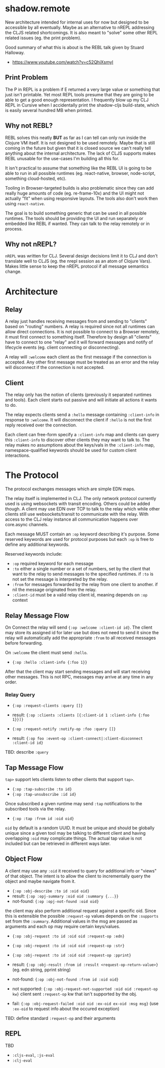 # shadow.remote

New architecture intended for internal uses for now but designed to be accessible by all eventually. Maybe as an alternative to nREPL addressing the CLJS related shortcomings. It is also meant to "solve" some other REPL related issues (eg. the print problem).

Good summary of what this is about is the REBL talk given by Stuard Halloway.

- https://www.youtube.com/watch?v=c52QhiXsmyI

## Print Problem

The P in REPL is a problem if E returned a very large value or something that just isn't printable. Yet most REPL tools presume that they are going to be able to get a good enough representation. I frequently blow up my CLJ REPL in Cursive when I accidentally print the shadow-cljs build-state, which is easily several hundred MB when printed.

## Why not REBL?

REBL solves this neatly **BUT** as far as I can tell can only run inside the Clojure VM itself. It is not designed to be used remotely. Maybe that is still coming in the future but given that it is closed source we can't really tell anything about the internal architecture. The lack of CLJS supports makes REBL unusable for the use-cases I'm building all this for.

It isn't practical to assume that something like the REBL UI is going to be able to run in all possible runtimes (eg. react-native, browser, node-script, something cloud-hosted, etc).

Tooling in Browser-targeted builds is also problematic since they can add really huge amounts of code (eg. re-frame-10x) and the UI might not actually "fit" when using responsive layouts. The tools also don't work then using `react-native`.

The goal is to build something generic that can be used in all possible runtimes. The tools should be providing the UI and run separately or embedded like REBL if wanted. They can talk to the relay remotely or in process.


## Why not nREPL?

`nREPL` was written for CLJ. Several design decisions limit it to CLJ and don't translate well to CLJS (eg. the nrepl session as an atom of Clojure Vars). Makes little sense to keep the nREPL protocol if all message semantics change.

# Architecture

## Relay

A relay just handles receiving messages from and sending to "clients" based on "routing" numbers. A relay is required since not all runtimes can allow direct connections. It is not possible to connect to a Browser remotely, it must first connect to something itself. Therefore by design all "clients" have to connect to one "relay" and it will forward messages and notify of lifecycle events (eg. client connecting or disconnecting).

A relay will `:welcome` each client as the first message if the connection is accepted. Any other first message must be treated as an error and the relay will disconnect if the connection is not accepted.

## Client

The relay only has the notion of clients (previously it separated runtimes and tools). Each client starts out passive and will initiate all actions it wants to do.

The relay expects clients send a `:hello` message containing `:client-info` in response to `:welcome`. It will disconnect the client if `:hello` is not the first reply received over the connection.

Each client can free-form specify a `:client-info` map and clients can query this `:client-info` to discover other clients they may want to talk to. The relay makes no assumptions about the keys/vals in the `:client-info` map, namespace-qualified keywords should be used for custom client interactions.

# The Protocol

The protocol exchanges messages which are simple EDN maps.

The relay itself is implemented in CLJ. The only network protocol currently used is using websockets with transit encoding. Others could be added though. A client may use EDN over TCP to talk to the relay which while other clients still use websockets/transit to communicate with the relay. With access to the CLJ relay instance all communication happens over core.async channels.

Each message MUST contain an `:op` keyword describing it's purpose. Some reserved keywords are used for protocol purposes but each `:op` is free to define any additional keywords.

Reserved keywords include:

- `:op` required keyword for each message
- `:to` either a single number or a set of numbers, set by the client that want to the relay to send messages to the specified runtimes. if `:to` is not set the message is interpreted by the relay.
- `:from` for messages forwarded by the relay from one client to another. if nil the message originated from the relay.
- `:client-id` must be a valid relay client id, meaning depends on `:op` context

## Relay Message Flow

On Connect the relay will send `{:op :welcome :client-id id}`. The client may store its assigned id for later use but does not need to send it since the relay will automatically add the appropriate `:from` to all received messages before forwarding.

On `:welcome` the client must send `:hello`.

- `{:op :hello :client-info {:foo 1}}`

After that the client may start sending messages and will start receiving other messages. This is not RPC, messages may arrive at any time in any order.


### Relay Query

- `{:op :request-clients :query []}`
- result: `{:op :clients :clients [{:client-id 1 :client-info {:foo 1}}]}`

- `{:op :request-notify :notify-op :foo :query []}`
- result: `{:op foo :event-op :client-connect|:client-disconnect :client-id id}`

TBD: describe `:query`

## Tap Message Flow

`tap>` support lets clients listen to other clients that support `tap>`.

- `{:op :tap-subscribe :to id}`
- `{:op :tap-unsubscribe :id id}`

Once subscribed a given runtime may send `:tap` notifications to the subscribed tools via the relay.

- `{:op :tap :from id :oid oid}`

`oid` by default is a random UUID. It must be unique and should be globally unique since a given tool may be talking to different client and having overlapping `:oid` may complicate things. The actual tap value is not included but can be retrieved in different ways later.

## Object Flow

A client may use any `:oid` it received to query for additional info or "views" of that object. The intent is to allow the client to incrementally query the object and maybe navigate from it.

- `{:op :obj-describe :to id :oid oid}`
- result: `{:op :opj-summary :oid oid :summary {...}}`
- not-found: `{:op :opj-not-found :oid oid}`

the client may also perform additional request against a specific oid. Since this is extensible the possible `:request-op` values depends on the `:supports` set from the `:summary`. Additional values in the msg are passed as arguments and each op may require certain keys/values.

- `{:op :obj-request :to id :oid oid :request-op :edn}`
- `{:op :obj-request :to id :oid oid :request-op :str}`
- `{:op :obj-request :to id :oid oid :request-op :pprint}`

- result: `{:op :obj-result :from id :result <request-op-return-value>}` (eg. edn string, pprint string)
- not-found: `{:op :obj-not-found :from id :oid oid}` 
- not supported: `{:op :obj-request-not-supported :oid oid :request-op kw}` client sent `:request-op` kw that isn't supported by the obj.
- fail: `{:op :obj-request-failed :oid oid :ex-oid ex-oid :msg msg}` (use `:ex-oid` to request info about the occured exception)

TBD: define standard `:request-op` and their arguments 

## REPL

TBD

- `:cljs-eval`, `:js-eval`
- `:clj-eval`